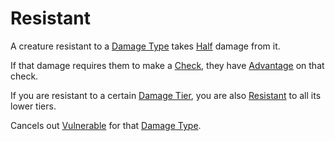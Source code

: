# Resistant

A creature resistant to a [Damage Type](../Combat/Damage/Damage%20Types/{Damage%20Types}.md) takes [Half](../Core%20Procedures/Half.md) damage from it.

If that damage requires them to make a [Check](../Core%20Procedures/Check.md), they have [Advantage](../Die%20Rolling%20Mechanics/Advantage.md) on that check.

If you are resistant to a certain [Damage Tier](../Combat/Damage/Damage%20Tiers/{Damage%20Tiers}.md), you are also [Resistant](Resistant.md) to all its lower tiers.

Cancels out [Vulnerable](Vulnerable.md) for that [Damage Type](../Combat/Damage/Damage%20Types/{Damage%20Types}.md).
